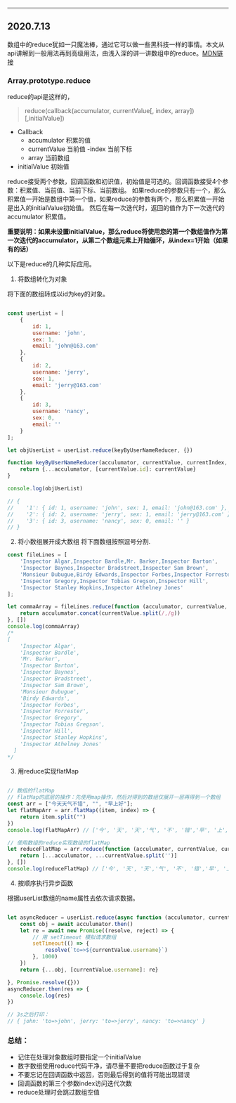 
---
2020.7.13
---
数组中的reduce犹如一只魔法棒，通过它可以做一些黑科技一样的事情。本文从api讲解到一般用法再到高级用法，由浅入深的讲一讲数组中的reduce。[MDN链接](https://developer.mozilla.org/zh-CN/docs/Web/JavaScript/Reference/Global_Objects/Array/Reduce)



### Array.prototype.reduce
reduce的api是这样的，

> reduce(callback(accumulator, currentValue[, index, array])[,initialValue])

- Callback
    - accumulator 积累的值
    - currentValue 当前值
    -index 当前下标
    - array 当前数组
- initialValue 初始值

reduce接受两个参数，回调函数和初识值，初始值是可选的。回调函数接受4个参数：积累值、当前值、当前下标、当前数组。
如果reduce的参数只有一个，那么积累值一开始是数组中第一个值，如果reduce的参数有两个，那么积累值一开始是出入的initialValue初始值。
然后在每一次迭代时，返回的值作为下一次迭代的accumulator 积累值。

**重要说明：如果未设置initialValue，那么reduce将使用您的第一个数组值作为第一次迭代的accumulator，从第二个数组元素上开始循环，从index=1开始（如果有的话）**

以下是reduce的几种实际应用。

1. 将数组转化为对象

将下面的数组转成以id为key的对象。

```Javascript

const userList = [
    {
        id: 1,
        username: 'john',
        sex: 1,
        email: 'john@163.com'
    },
    {
        id: 2,
        username: 'jerry',
        sex: 1,
        email: 'jerry@163.com'
    },
    {
        id: 3,
        username: 'nancy',
        sex: 0,
        email: ''
    }
];

let objUserList = userList.reduce(keyByUserNameReducer, {})

function keyByUserNameReducer(acculumator, currentValue, currentIndex, array) {
    return {...acculumator, [currentValue.id]: currentValue}
}

console.log(objUserList)

// {
//    '1': { id: 1, username: 'john', sex: 1, email: 'john@163.com' },
//    '2': { id: 2, username: 'jerry', sex: 1, email: 'jerry@163.com' },
//    '3': { id: 3, username: 'nancy', sex: 0, email: '' }
// }
```

2. 将小数组展开成大数组
将下面数组按照逗号分割.

```Javascript
const fileLines = [
    'Inspector Algar,Inspector Bardle,Mr. Barker,Inspector Barton',
    'Inspector Baynes,Inspector Bradstreet,Inspector Sam Brown',
    'Monsieur Dubugue,Birdy Edwards,Inspector Forbes,Inspector Forrester',
    'Inspector Gregory,Inspector Tobias Gregson,Inspector Hill',
    'Inspector Stanley Hopkins,Inspector Athelney Jones'
];

let commaArray = fileLines.reduce(function (acculumator, currentValue, currentIndex, array) {
    return acculumator.concat(currentValue.split(/,/g))
}, [])
console.log(commaArray)
/*
[
    'Inspector Algar',
    'Inspector Bardle',
    'Mr. Barker',
    'Inspector Barton',
    'Inspector Baynes',
    'Inspector Bradstreet',
    'Inspector Sam Brown',
    'Monsieur Dubugue',
    'Birdy Edwards',
    'Inspector Forbes',
    'Inspector Forrester',
    'Inspector Gregory',
    'Inspector Tobias Gregson',
    'Inspector Hill',
    'Inspector Stanley Hopkins',
    'Inspector Athelney Jones'
  ]
*/
```

3. 用reduce实现flatMap

```Javascript

// 数组的flatMap
// flatMap的底层的操作：先使用map操作，然后对得到的数组仅展开一层再得到一个数组
const arr = ["今天天气不错", "", "早上好"];
let flatMapArr = arr.flatMap((item, index) => {
    return item.split("")
})
console.log(flatMapArr) // ['今', '天', '天','气', '不', '错','早', '上', '好']

// 使用数组的reduce实现数组的flatMap
let reduceFlatMap = arr.reduce(function (acculumator, currentValue, currentIndex, array) {
    return [...acculumator, ...currentValue.split('')]
}, [])
console.log(reduceFlatMap) // ['今', '天', '天','气', '不', '错','早', '上', '好']
```

4. 按顺序执行异步函数

根据userList数组的name属性去依次请求数据。

```Javascript

let asyncReducer = userList.reduce(async function (acculumator, currentValue, currentIndex, array) {
    const obj = await acculumator.then()
    let re = await new Promise((resolve, reject) => {
        // 用 setTimeout 模拟请求数组
        setTimeout(() => {
            resolve(`to=>${currentValue.username}`)
        }, 1000)
    })
    return {...obj, [currentValue.username]: re}

}, Promise.resolve({}))
asyncReducer.then(res => {
    console.log(res)
})

// 3s之后打印：
// { john: 'to=>john', jerry: 'to=>jerry', nancy: 'to=>nancy' }
```

### 总结：
- 记住在处理对象数组时要指定一个initialValue
- 数字数组使用reduce代码干净，请尽量不要把reduce函数过于复杂
- 不要忘记在回调函数中返回，否则最后得到的值将可能出现错误
- 回调函数的第三个参数index访问迭代次数
- reduce处理时会跳过数组空值